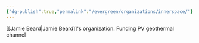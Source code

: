 ```yaml
---
{"dg-publish":true,"permalink":"/evergreen/organizations/innerspace/"}
---
```


[[Jamie Beard\|Jamie Beard]]'s organization.
Funding PV geothermal channel
